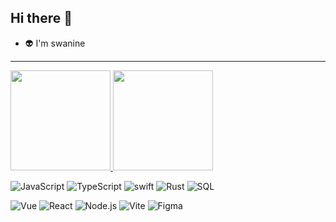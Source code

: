 ## Hi there 👋


- 👽 I'm swanine
-----

<div>
<a href="https://github.com/swanine">
  <img height="160" src="https://github-readme-stats.vercel.app/api?username=swanine&show_icons=true&theme=radical"/>
</a>

<a href="https://github.com/swanine">
  <img height="160" src="https://github-readme-stats.vercel.app/api/top-langs/?username=swanine&layout=compact&theme=radical&bg_color=30,ff758c,e4efe9&text_color=ffffff&title_color=29323c"/>
</a>
</div>

![JavaScript](https://img.shields.io/badge/-JavaScript-333333?style=flat&logo=javascript)
![TypeScript](https://img.shields.io/badge/-TypeScript-333333?style=flat&logo=TypeScript)
![swift](https://img.shields.io/badge/-swift-333333?style=flat&logo=swift)
![Rust](https://img.shields.io/badge/-Rust-333333?style=flat&logo=rust)
![SQL](https://img.shields.io/badge/-SQL-333333?style=flat&logo=mysql)

![Vue](https://img.shields.io/badge/-Vue-333333?style=flat&logo=vue.js)
![React](https://img.shields.io/badge/-React-333333?style=flat&logo=React)
![Node.js](https://img.shields.io/badge/-Node.js-333333?style=flat&logo=node.js)
![Vite](https://img.shields.io/badge/-Vite-333333?style=flat&logo=vite)
![Figma](https://img.shields.io/badge/-Figma-333333?style=flat&logo=Figma)
